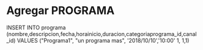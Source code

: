 
# Agregar PROGRAMA


INSERT INTO programa (nombre,descripcion,fecha,horainicio,duracion,categoriaprograma_id,canal_id)
VALUES ("Programa1", "un programa mas", '2018/10/10','10:00' 1, 1,1)
